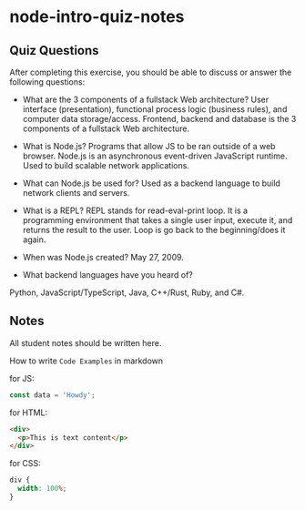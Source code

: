 # node-intro-quiz-notes

## Quiz Questions

After completing this exercise, you should be able to discuss or answer the following questions:

- What are the 3 components of a fullstack Web architecture?
  User interface (presentation), functional process logic (business rules), and computer data storage/access.
  Frontend, backend and database is the 3 components of a fullstack Web architecture.

- What is Node.js?
  Programs that allow JS to be ran outside of a web browser.
  Node.js is an asynchronous event-driven JavaScript runtime. Used to build scalable network applications.

- What can Node.js be used for?
  Used as a backend language to build network clients and servers.

- What is a REPL?
  REPL stands for read-eval-print loop.
  It is a programming environment that takes a single user input, execute it, and returns the result to the user.
  Loop is go back to the beginning/does it again.

- When was Node.js created?
  May 27, 2009.

- What backend languages have you heard of?

Python, JavaScript/TypeScript, Java, C++/Rust, Ruby, and C#.

## Notes

All student notes should be written here.

How to write `Code Examples` in markdown

for JS:

```javascript
const data = 'Howdy';
```

for HTML:

```html
<div>
  <p>This is text content</p>
</div>
```

for CSS:

```css
div {
  width: 100%;
}
```
